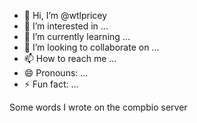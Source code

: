 - 👋 Hi, I’m @wtlpricey
- 👀 I’m interested in ...
- 🌱 I’m currently learning ...
- 💞️ I’m looking to collaborate on ...
- 📫 How to reach me ...
- 😄 Pronouns: ...
- ⚡ Fun fact: ...

<!---
wtlpricey/wtlpricey is a ✨ special ✨ repository because its `README.md` (this file) appears on your GitHub profile.
You can click the Preview link to take a look at your changes.
--->
Some words I wrote on the compbio server
